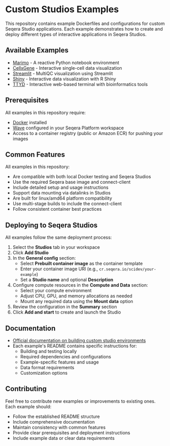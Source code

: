 # Custom Studios Examples

This repository contains example Dockerfiles and configurations for custom Seqera Studio applications. Each example demonstrates how to create and deploy different types of interactive applications in Seqera Studios.

## Available Examples

- [Marimo](marimo/README.md) - A reactive Python notebook environment
- [CellxGene](cellxgene/README.md) - Interactive single-cell data visualization
- [Streamlit](streamlit/README.md) - MultiQC visualization using Streamlit
- [Shiny](shiny-simple-example/README.md) - Interactive data visualization with R Shiny
- [TTYD](ttyd/README.md) - Interactive web-based terminal with bioinformatics tools

## Prerequisites

All examples in this repository require:
- [Docker](https://www.docker.com/) installed
- [Wave](https://docs.seqera.io/platform-cloud/wave/) configured in your Seqera Platform workspace
- Access to a container registry (public or Amazon ECR) for pushing your images

## Common Features

All examples in this repository:
- Are compatible with both local Docker testing and Seqera Studios
- Use the required Seqera base image and connect-client
- Include detailed setup and usage instructions
- Support data mounting via datalinks in Studios
- Are built for linux/amd64 platform compatibility
- Use multi-stage builds to include the connect-client
- Follow consistent container best practices

## Deploying to Seqera Studios

All examples follow the same deployment process:

1. Select the **Studios** tab in your workspace
2. Click **Add Studio**
3. In the **General config** section:
   - Select **Prebuilt container image** as the container template
   - Enter your container image URI (e.g., `cr.seqera.io/scidev/your-example`)
   - Set a **Studio name** and optional **Description**
4. Configure compute resources in the **Compute and Data** section:
   - Select your compute environment
   - Adjust CPU, GPU, and memory allocations as needed
   - Mount any required data using the **Mount data** option
5. Review the configuration in the **Summary** section
6. Click **Add and start** to create and launch the Studio

## Documentation

- [Official documentation on building custom studio environments](https://docs.seqera.io/platform-cloud/studios/custom-envs#custom-containers)
- Each example's README contains specific instructions for:
  - Building and testing locally
  - Required dependencies and configurations
  - Example-specific features and usage
  - Data format requirements
  - Customization options

## Contributing

Feel free to contribute new examples or improvements to existing ones. Each example should:
- Follow the established README structure
- Include comprehensive documentation
- Maintain consistency with common features
- Provide clear prerequisites and deployment instructions
- Include example data or clear data requirements

<!-- TODO Add a link to the blog post -->
